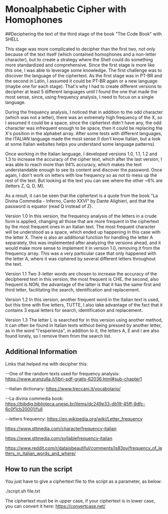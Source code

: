 # Monoalphabetic Cipher with Homophones

##Deciphering the text of the third stage of the book "The Code Book" with SHELL

This stage was more complicated to decipher than the first two, not only because of the text itself (which contained homophones and a non-letter character), but to create a strategy where the Shell could do something more standardized and comprehensive.
Since the first stage is more like this one, I was able to leverage some knowledge.
The first challenge was to discover the language of the ciphertext. As the first stage was in PT-BR and the second in Latin, I assumed it could be PT-BR again or a new language (maybe one for each stage). That's why I had to create different versions to decipher at least 5 different languages until I found the one that made the most sense, since, using frequency analysis, I need to focus on a single language. 

During the frequency analysis, I noticed that in addition to the odd character (which was not a letter), there was an extremely high frequency of the X, so I assumed it could be a space, since the ciphertext didn't have any, the odd character was infrequent enough to be space, then it could be replacing the X's position in the alphabet array. After some tests with different languages, the ITALIAN language made the most sense (I don't know Italian, but a look at some Italian websites helps you understand some language patterns).

Once working in the Italian language, I developed versions 1.0, 1.1, 1.2 and 1.3 to increase the accuracy of the cipher text, which after the last version, I was able to reach more than 94% accuracy, which makes the text understandable enough to see its content and discover the password.
Once again, I don't work on letters with low frequency so as not to mess up the rest of the text. But looking at the text you can see where the other ~6% are (letters Z, Q, D, M).

As a result, it can be seen that the ciphertext is a quote from the book "La Divina Commedia - Inferno, Canto XXVI" by Dante Alighieri, and that the password is equator (read Q instead of Z).

Version 1.0
In this version, the frequency analysis of the letters in a crude form is applied, changing all those that are more frequent in the ciphertext by the most frequent ones in an Italian text.
The most frequent character will be understood as a space, which ended up happening in this case with the letter X.
There is also an additional function for handling the letter A separately, this was implemented after analyzing the versions ahead, and it would make more sense to implement it in version 1.0, removing it from the frequency array. This was a very particular case that only happened with the letter A, where it was ciphered by several different letters throughout the text.

Version 1.1
Two 3-letter words are chosen to increase the accuracy of the deciphered text in this version, the most frequent is CHE, the second, also frequent is NON, the advantage of the latter is that it has the same first and third letter, facilitating the search, identification and replacement.

Version 1.2
In this version, another frequent word in the Italian text is used, but this time with five letters, TUTTE, I also take advantage of the fact that it contains 3 equal letters for search, identification and replacement.

Version 1.3
The letter L is searched for in this version using another method, it can often be found in Italian texts without being pressed by another letter, as in the word "l'esperienza", in addition to it, the letters A, E and I are also found lonely, so I remove them from the search list.


## Additional Information 

Links that helped me with decipher this: 

--One of the random texts used for frequency analysis: https://www.aranzulla.it/libri-pdf-gratis-62036.html#sub-chapter1

--Italian dictionary: https://www.treccani.it/vocabolario/

--La divina commedia book: https://bibdig.biblioteca.unesp.br/items/dc249e33-db19-45ff-9dfc-6c0f1cb20001/full

--letters frequency:
https://en.wikipedia.org/wiki/Letter_frequency

https://www.sttmedia.com/characterfrequency-italian

https://www.sttmedia.com/syllablefrequency-italian

https://www.reddit.com/r/dataisbeautiful/comments/ls83py/frequency_of_letters_in_italian_words_and_where/

## How to run the script

You just have to give a ciphertext file to the script as a parameter, as below:

./script.sh file.txt

The ciphertext must be in upper case, if your ciphertext is in lower case, you can convert it here:
https://convertcase.net/
